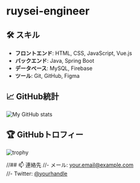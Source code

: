 # ruysei-engineer

## 🛠️ スキル
- **フロントエンド**: HTML, CSS, JavaScript, Vue.js
- **バックエンド**: Java, Spring Boot
- **データベース**: MySQL, Firebase
- **ツール**: Git, GitHub, Figma

## 📈 GitHub統計
![My GitHub stats](https://github-readme-stats.vercel.app/api?username=YourUsername&show_icons=true&theme=default)

## 🏆 GitHubトロフィー
![trophy](https://github-profile-trophy.vercel.app/?username=YourUsername&theme=onestar&column=3&margin-w=15&margin-h=15)

//## 📫 連絡先
//- メール: your.email@example.com  
//- Twitter: [@yourhandle](https://twitter.com/yourhandle)
